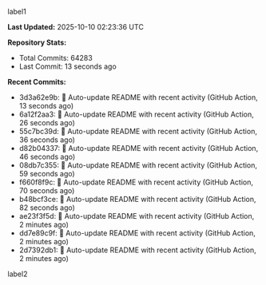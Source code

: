 
label1 
<!-- ACTIVITY_START -->
**Last Updated:** 2025-10-10 02:23:36 UTC

**Repository Stats:**
- Total Commits: 64283
- Last Commit: 13 seconds ago

**Recent Commits:**
- 3d3a62e9b: 🤖 Auto-update README with recent activity (GitHub Action, 13 seconds ago)
- 6a12f2aa3: 🤖 Auto-update README with recent activity (GitHub Action, 26 seconds ago)
- 55c7bc39d: 🤖 Auto-update README with recent activity (GitHub Action, 36 seconds ago)
- d82b04337: 🤖 Auto-update README with recent activity (GitHub Action, 46 seconds ago)
- 08db7c355: 🤖 Auto-update README with recent activity (GitHub Action, 59 seconds ago)
- f660f8f9c: 🤖 Auto-update README with recent activity (GitHub Action, 70 seconds ago)
- b48bcf3ce: 🤖 Auto-update README with recent activity (GitHub Action, 82 seconds ago)
- ae23f3f5d: 🤖 Auto-update README with recent activity (GitHub Action, 2 minutes ago)
- dd7e89c9f: 🤖 Auto-update README with recent activity (GitHub Action, 2 minutes ago)
- 2d7392db1: 🤖 Auto-update README with recent activity (GitHub Action, 2 minutes ago)
<!-- ACTIVITY_END -->

label2
